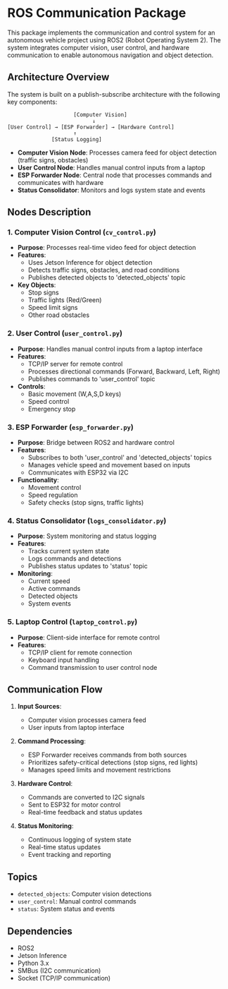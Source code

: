 # ROS Communication Package

This package implements the communication and control system for an autonomous vehicle project using ROS2 (Robot Operating System 2). The system integrates computer vision, user control, and hardware communication to enable autonomous navigation and object detection.

## Architecture Overview

The system is built on a publish-subscribe architecture with the following key components:

```
                     [Computer Vision]
                           ↓
[User Control] → [ESP Forwarder] → [Hardware Control]
                     ↑
              [Status Logging]
```

- **Computer Vision Node**: Processes camera feed for object detection (traffic signs, obstacles)
- **User Control Node**: Handles manual control inputs from a laptop
- **ESP Forwarder Node**: Central node that processes commands and communicates with hardware
- **Status Consolidator**: Monitors and logs system state and events

## Nodes Description

### 1. Computer Vision Control (`cv_control.py`)
- **Purpose**: Processes real-time video feed for object detection
- **Features**:
  - Uses Jetson Inference for object detection
  - Detects traffic signs, obstacles, and road conditions
  - Publishes detected objects to 'detected_objects' topic
- **Key Objects**:
  - Stop signs
  - Traffic lights (Red/Green)
  - Speed limit signs
  - Other road obstacles

### 2. User Control (`user_control.py`)
- **Purpose**: Handles manual control inputs from a laptop interface
- **Features**:
  - TCP/IP server for remote control
  - Processes directional commands (Forward, Backward, Left, Right)
  - Publishes commands to 'user_control' topic
- **Controls**:
  - Basic movement (W,A,S,D keys)
  - Speed control
  - Emergency stop

### 3. ESP Forwarder (`esp_forwarder.py`)
- **Purpose**: Bridge between ROS2 and hardware control
- **Features**:
  - Subscribes to both 'user_control' and 'detected_objects' topics
  - Manages vehicle speed and movement based on inputs
  - Communicates with ESP32 via I2C
- **Functionality**:
  - Movement control
  - Speed regulation
  - Safety checks (stop signs, traffic lights)

### 4. Status Consolidator (`logs_consolidator.py`)
- **Purpose**: System monitoring and status logging
- **Features**:
  - Tracks current system state
  - Logs commands and detections
  - Publishes status updates to 'status' topic
- **Monitoring**:
  - Current speed
  - Active commands
  - Detected objects
  - System events

### 5. Laptop Control (`laptop_control.py`)
- **Purpose**: Client-side interface for remote control
- **Features**:
  - TCP/IP client for remote connection
  - Keyboard input handling
  - Command transmission to user control node

## Communication Flow

1. **Input Sources**:
   - Computer vision processes camera feed
   - User inputs from laptop interface

2. **Command Processing**:
   - ESP Forwarder receives commands from both sources
   - Prioritizes safety-critical detections (stop signs, red lights)
   - Manages speed limits and movement restrictions

3. **Hardware Control**:
   - Commands are converted to I2C signals
   - Sent to ESP32 for motor control
   - Real-time feedback and status updates

4. **Status Monitoring**:
   - Continuous logging of system state
   - Real-time status updates
   - Event tracking and reporting

## Topics

- `detected_objects`: Computer vision detections
- `user_control`: Manual control commands
- `status`: System status and events

## Dependencies

- ROS2
- Jetson Inference
- Python 3.x
- SMBus (I2C communication)
- Socket (TCP/IP communication)
